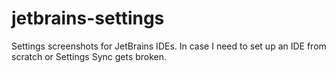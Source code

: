# jetbrains-settings

Settings screenshots for JetBrains IDEs. In case I need to set up an IDE from scratch or Settings Sync gets broken.